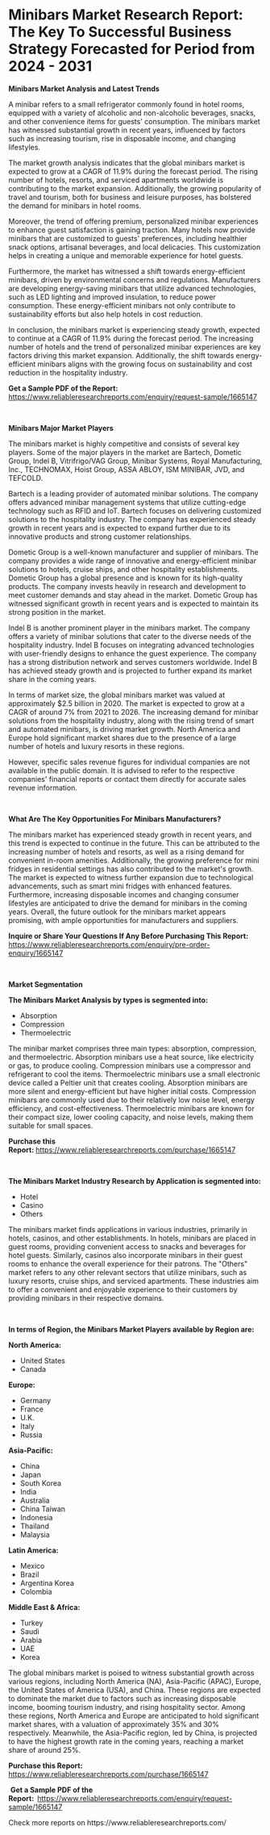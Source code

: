 <p><h1>Minibars Market Research Report: The Key To Successful Business Strategy Forecasted for Period from 2024 - 2031</h1></p><p><strong>Minibars Market Analysis and Latest Trends</strong></p>
<p><p>A minibar refers to a small refrigerator commonly found in hotel rooms, equipped with a variety of alcoholic and non-alcoholic beverages, snacks, and other convenience items for guests' consumption. The minibars market has witnessed substantial growth in recent years, influenced by factors such as increasing tourism, rise in disposable income, and changing lifestyles.</p><p>The market growth analysis indicates that the global minibars market is expected to grow at a CAGR of 11.9% during the forecast period. The rising number of hotels, resorts, and serviced apartments worldwide is contributing to the market expansion. Additionally, the growing popularity of travel and tourism, both for business and leisure purposes, has bolstered the demand for minibars in hotel rooms.</p><p>Moreover, the trend of offering premium, personalized minibar experiences to enhance guest satisfaction is gaining traction. Many hotels now provide minibars that are customized to guests' preferences, including healthier snack options, artisanal beverages, and local delicacies. This customization helps in creating a unique and memorable experience for hotel guests.</p><p>Furthermore, the market has witnessed a shift towards energy-efficient minibars, driven by environmental concerns and regulations. Manufacturers are developing energy-saving minibars that utilize advanced technologies, such as LED lighting and improved insulation, to reduce power consumption. These energy-efficient minibars not only contribute to sustainability efforts but also help hotels in cost reduction.</p><p>In conclusion, the minibars market is experiencing steady growth, expected to continue at a CAGR of 11.9% during the forecast period. The increasing number of hotels and the trend of personalized minibar experiences are key factors driving this market expansion. Additionally, the shift towards energy-efficient minibars aligns with the growing focus on sustainability and cost reduction in the hospitality industry.</p></p>
<p><strong>Get a Sample PDF of the Report:&nbsp;</strong> <a href="https://www.reliableresearchreports.com/enquiry/request-sample/1665147">https://www.reliableresearchreports.com/enquiry/request-sample/1665147</a></p>
<p>&nbsp;</p>
<p><strong>Minibars Major Market Players</strong></p>
<p><p>The minibars market is highly competitive and consists of several key players. Some of the major players in the market are Bartech, Dometic Group, Indel B, Vitrifrigo/VAG Group, Minibar Systems, Royal Manufacturing, Inc., TECHNOMAX, Hoist Group, ASSA ABLOY, ISM MINIBAR, JVD, and TEFCOLD.</p><p>Bartech is a leading provider of automated minibar solutions. The company offers advanced minibar management systems that utilize cutting-edge technology such as RFID and IoT. Bartech focuses on delivering customized solutions to the hospitality industry. The company has experienced steady growth in recent years and is expected to expand further due to its innovative products and strong customer relationships.</p><p>Dometic Group is a well-known manufacturer and supplier of minibars. The company provides a wide range of innovative and energy-efficient minibar solutions to hotels, cruise ships, and other hospitality establishments. Dometic Group has a global presence and is known for its high-quality products. The company invests heavily in research and development to meet customer demands and stay ahead in the market. Dometic Group has witnessed significant growth in recent years and is expected to maintain its strong position in the market.</p><p>Indel B is another prominent player in the minibars market. The company offers a variety of minibar solutions that cater to the diverse needs of the hospitality industry. Indel B focuses on integrating advanced technologies with user-friendly designs to enhance the guest experience. The company has a strong distribution network and serves customers worldwide. Indel B has achieved steady growth and is projected to further expand its market share in the coming years.</p><p>In terms of market size, the global minibars market was valued at approximately $2.5 billion in 2020. The market is expected to grow at a CAGR of around 7% from 2021 to 2026. The increasing demand for minibar solutions from the hospitality industry, along with the rising trend of smart and automated minibars, is driving market growth. North America and Europe hold significant market shares due to the presence of a large number of hotels and luxury resorts in these regions.</p><p>However, specific sales revenue figures for individual companies are not available in the public domain. It is advised to refer to the respective companies' financial reports or contact them directly for accurate sales revenue information.</p></p>
<p>&nbsp;</p>
<p><strong>What Are The Key Opportunities For Minibars Manufacturers?</strong></p>
<p><p>The minibars market has experienced steady growth in recent years, and this trend is expected to continue in the future. This can be attributed to the increasing number of hotels and resorts, as well as a rising demand for convenient in-room amenities. Additionally, the growing preference for mini fridges in residential settings has also contributed to the market's growth. The market is expected to witness further expansion due to technological advancements, such as smart mini fridges with enhanced features. Furthermore, increasing disposable incomes and changing consumer lifestyles are anticipated to drive the demand for minibars in the coming years. Overall, the future outlook for the minibars market appears promising, with ample opportunities for manufacturers and suppliers.</p></p>
<p><strong>Inquire or Share Your Questions If Any Before Purchasing This Report:</strong> <a href="https://www.reliableresearchreports.com/enquiry/pre-order-enquiry/1665147">https://www.reliableresearchreports.com/enquiry/pre-order-enquiry/1665147</a></p>
<p>&nbsp;</p>
<p><strong>Market Segmentation</strong></p>
<p><strong>The Minibars Market Analysis by types is segmented into:</strong></p>
<p><ul><li>Absorption</li><li>Compression</li><li>Thermoelectric</li></ul></p>
<p><p>The minibar market comprises three main types: absorption, compression, and thermoelectric. Absorption minibars use a heat source, like electricity or gas, to produce cooling. Compression minibars use a compressor and refrigerant to cool the items. Thermoelectric minibars use a small electronic device called a Peltier unit that creates cooling. Absorption minibars are more silent and energy-efficient but have higher initial costs. Compression minibars are commonly used due to their relatively low noise level, energy efficiency, and cost-effectiveness. Thermoelectric minibars are known for their compact size, lower cooling capacity, and noise levels, making them suitable for small spaces.</p></p>
<p><strong>Purchase this Report:&nbsp;</strong><a href="https://www.reliableresearchreports.com/purchase/1665147">https://www.reliableresearchreports.com/purchase/1665147</a></p>
<p>&nbsp;</p>
<p><strong>The Minibars Market Industry Research by Application is segmented into:</strong></p>
<p><ul><li>Hotel</li><li>Casino</li><li>Others</li></ul></p>
<p><p>The minibars market finds applications in various industries, primarily in hotels, casinos, and other establishments. In hotels, minibars are placed in guest rooms, providing convenient access to snacks and beverages for hotel guests. Similarly, casinos also incorporate minibars in their guest rooms to enhance the overall experience for their patrons. The "Others" market refers to any other relevant sectors that utilize minibars, such as luxury resorts, cruise ships, and serviced apartments. These industries aim to offer a convenient and enjoyable experience to their customers by providing minibars in their respective domains.</p></p>
<p>&nbsp;</p>
<p><strong>In terms of Region, the Minibars Market Players available by Region are:</strong></p>
<p>
    <p> <strong> North America: </strong>
        <ul>
            <li>United States</li>
            <li>Canada</li>
        </ul>
        </p> 
    <p> <strong> Europe: </strong>
        <ul>
            <li>Germany</li>
            <li>France</li>
            <li>U.K.</li>
            <li>Italy</li>
            <li>Russia</li>
        </ul>
        </p> 
    <p> <strong> Asia-Pacific: </strong>
        <ul>
            <li>China</li>
            <li>Japan</li>
            <li>South Korea</li>
            <li>India</li>
            <li>Australia</li>
            <li>China Taiwan</li>
            <li>Indonesia</li>
            <li>Thailand</li>
            <li>Malaysia</li>
        </ul>
        </p> 
    <p> <strong> Latin America: </strong>
        <ul>
            <li>Mexico</li>
            <li>Brazil</li>
            <li>Argentina Korea</li>
            <li>Colombia</li>
        </ul>
        </p> 
    <p> <strong> Middle East & Africa: </strong>
        <ul>
            <li>Turkey</li>
            <li>Saudi</li>
            <li>Arabia</li>
            <li>UAE</li>
            <li>Korea</li>
        </ul>
    </p>
    </p>
<p><p>The global minibars market is poised to witness substantial growth across various regions, including North America (NA), Asia-Pacific (APAC), Europe, the United States of America (USA), and China. These regions are expected to dominate the market due to factors such as increasing disposable income, booming tourism industry, and rising hospitality sector. Among these regions, North America and Europe are anticipated to hold significant market shares, with a valuation of approximately 35% and 30% respectively. Meanwhile, the Asia-Pacific region, led by China, is projected to have the highest growth rate in the coming years, reaching a market share of around 25%.</p></p>
<p><strong>Purchase this Report: </strong><a href="https://www.reliableresearchreports.com/purchase/1665147">https://www.reliableresearchreports.com/purchase/1665147</a></p>
<p>&nbsp;<strong>Get a Sample PDF of the Report:&nbsp;&nbsp;</strong><a href="https://www.reliableresearchreports.com/enquiry/request-sample/1665147">https://www.reliableresearchreports.com/enquiry/request-sample/1665147</a></p>
<p><strong></strong></p>
<p>Check more reports on https://www.reliableresearchreports.com/</p>